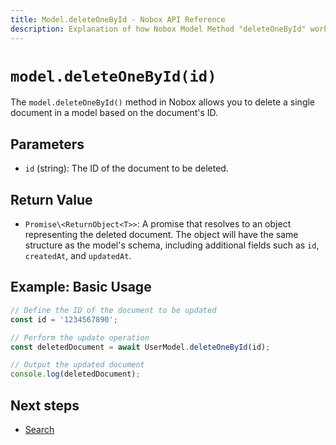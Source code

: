 ```yaml
---
title: Model.deleteOneById - Nobox API Reference
description: Explanation of how Nobox Model Method "deleteOneById" works
---
```


# `model.deleteOneById(id)`

The `model.deleteOneById()` method in Nobox allows you to delete a single document in a model based on the document's ID.

## Parameters
- `id` (string): The ID of the document to be deleted.

## Return Value
- `Promise\<ReturnObject<T>>`: A promise that resolves to an object representing the deleted document. The object will have the same structure as the model's schema, including additional fields such as `id`, `createdAt`, and `updatedAt`.

## Example: Basic Usage

```ts
// Define the ID of the document to be updated
const id = '1234567890';

// Perform the update operation
const deletedDocument = await UserModel.deleteOneById(id);

// Output the updated document
console.log(deletedDocument);
```

## Next steps
- [Search](/methods/search)